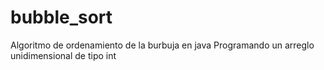 # bubble_sort
Algoritmo de ordenamiento de la burbuja en java Programando un arreglo unidimensional de tipo int

